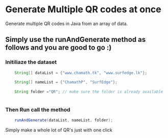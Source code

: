 # Generate Multiple QR codes at once
Generate multiple QR codes in Java from an array of data.

## Simply use the runAndGenerate method as follows and you are good to go :) 

### Initiliaze the dataset
```java
    String[] dataList = {"www.chamath.tk", "www.surfedge.lk"};
		 
    String[] nameList = {"ChamathP", "SurfEdge"};
		
    String folder ="QR"; // make sure the folder is already available 
		    
```

### Then Run call the method
```java
    runAndGenerate(dataList, nameList, folder);
```

Simply make a whole lot of QR's just with one click
